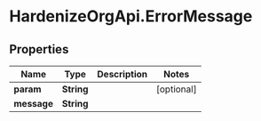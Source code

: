 # HardenizeOrgApi.ErrorMessage

## Properties
Name | Type | Description | Notes
------------ | ------------- | ------------- | -------------
**param** | **String** |  | [optional] 
**message** | **String** |  | 


